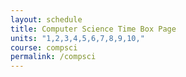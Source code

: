 ```yaml
---
layout: schedule
title: Computer Science Time Box Page
units: "1,2,3,4,5,6,7,8,9,10,"
course: compsci
permalink: /compsci
---
```

